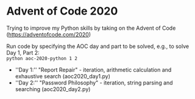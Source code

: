 # Advent of Code 2020

Trying to improve my Python skills by taking on the Advent of Code (https://adventofcode.com/2020)

Run code by specifying the AOC day and part to be solved, e.g., to solve Day 1, Part 2:\
`python aoc-2020-python 1 2`

 * ''Day 1:'' "Report Repair" - iteration, arithmetic calculation and exhaustive search (aoc2020_day1.py)
 * ''Day 2:'' "Password Philosophy" - iteration, string parsing and searching (aoc2020_day2.py)
